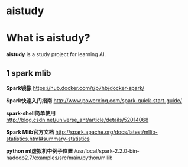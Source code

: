 # aistudy

What is aistudy?
=====================================

**aistudy** is a study project for learning AI.

1 spark mlib
----------------

 **Spark镜像** https://hub.docker.com/r/p7hb/docker-spark/

 **Spark快速入门指南**  http://www.powerxing.com/spark-quick-start-guide/

 **spark-shell简单使用**  http://blog.csdn.net/universe_ant/article/details/52014068

 **Spark Mlib官方文档** http://spark.apache.org/docs/latest/mllib-statistics.html#summary-statistics

 **python ml虚拟机中例子位置**  /usr/local/spark-2.2.0-bin-hadoop2.7/examples/src/main/python/mllib




